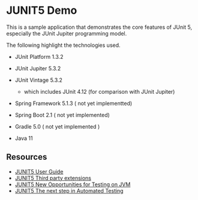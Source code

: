 # JUNIT5 Demo

This is a sample application that demonstrates the core features of JUnit 5, especially the JUnit Jupiter programming model.

The following highlight the technologies used.

* JUnit Platform 1.3.2
* JUnit Jupiter 5.3.2
* JUnit Vintage 5.3.2
  * which includes JUnit 4.12 (for comparison with JUnit Jupiter)

* Spring Framework 5.1.3 ( not yet implementted)
* Spring Boot 2.1 ( not yet implemented)
* Gradle 5.0 ( not yet implemented )
* Java 11

## Resources
* [JUNIT5 User Guide](https://junit.org/junit5/docs/current/user-guide/#writing-tests-annotations)
* [JUNIT5 Third party extensions](https://github.com/junit-team/junit5/wiki/Third-party-Extensions)
* [JUNIT5 New Opportunities for Testing on JVM](https://www.youtube.com/watch?v=-mIrA5cVfZ4)
* [JUNIT5 The next step in Automated Testing](https://www.youtube.com/watch?v=K7g2HUhWbNE&t=268s)

